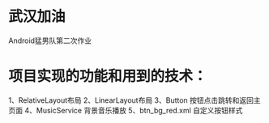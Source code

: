 # 武汉加油
 Android猛男队第二次作业

# 项目实现的功能和用到的技术：
1、RelativeLayout布局
2、LinearLayout布局
3、Button 按钮点击跳转和返回主页面
4、MusicService 背景音乐播放
5、btn_bg_red.xml 自定义按钮样式
